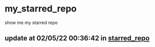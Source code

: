 # my_starred_repo
show me my starred repo

update at 02/05/22 00:36:42 in [starred_repo](./index.html)
---

